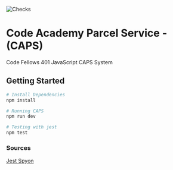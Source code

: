 ![Checks](https://github.com/muckt/caps/actions/workflows/checks.yaml/badge.svg)

# Code Academy Parcel Service - (CAPS)
Code Fellows 401 JavaScript CAPS System

## Getting Started

```Bash
# Install Dependencies
npm install

# Running CAPS
npm run dev

# Testing with jest
npm test
```

### Sources

[Jest Spyon](https://stackoverflow.com/a/59225389)